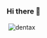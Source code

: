 <h3>Hi there 👋</h3>
<p>&nbsp;<img align="center" src="https://github-readme-stats.vercel.app/api?username=dentax&show_icons=true&locale=en" alt="dentax" /></p>

